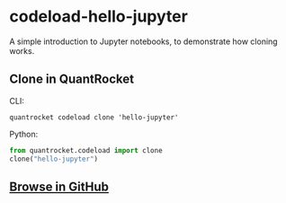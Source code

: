 # codeload-hello-jupyter

A simple introduction to Jupyter notebooks, to demonstrate how cloning works.

## Clone in QuantRocket

CLI:

```shell
quantrocket codeload clone 'hello-jupyter'
```

Python:

```python
from quantrocket.codeload import clone
clone("hello-jupyter")
```

## [Browse in GitHub](Hello-Jupyter.ipynb)
